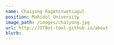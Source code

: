 ```yaml
---
name: Chaiyong Ragkhitwetsagul
position: Mahidol University
image_path: /images/chaiyong.jpg
url: http://JITBot-tool.github.io/about
blurb: 
---
```

